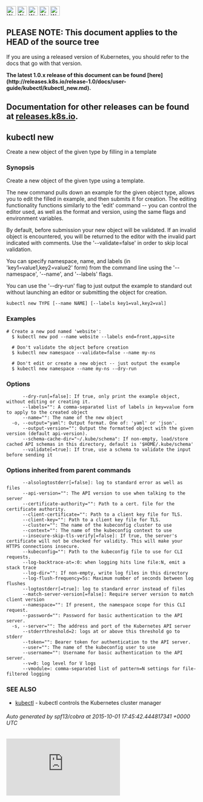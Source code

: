 <!-- BEGIN MUNGE: UNVERSIONED_WARNING -->

<!-- BEGIN STRIP_FOR_RELEASE -->

<img src="http://kubernetes.io/img/warning.png" alt="WARNING"
     width="25" height="25">
<img src="http://kubernetes.io/img/warning.png" alt="WARNING"
     width="25" height="25">
<img src="http://kubernetes.io/img/warning.png" alt="WARNING"
     width="25" height="25">
<img src="http://kubernetes.io/img/warning.png" alt="WARNING"
     width="25" height="25">
<img src="http://kubernetes.io/img/warning.png" alt="WARNING"
     width="25" height="25">

<h2>PLEASE NOTE: This document applies to the HEAD of the source tree</h2>

If you are using a released version of Kubernetes, you should
refer to the docs that go with that version.

<strong>
The latest 1.0.x release of this document can be found
[here](http://releases.k8s.io/release-1.0/docs/user-guide/kubectl/kubectl_new.md).

Documentation for other releases can be found at
[releases.k8s.io](http://releases.k8s.io).
</strong>
--

<!-- END STRIP_FOR_RELEASE -->

<!-- END MUNGE: UNVERSIONED_WARNING -->

## kubectl new

Create a new object of the given type by filling in a template

### Synopsis


Create a new object of the given type using a template.

The new command pulls down an example for the given object type, allows
you to edit the filled in example, and then submits it for creation.  The
editing functionality functions similarly to the 'edit' command -- you
can control the editor used, as well as the format and version, using
the same flags and environment variables.

By default, before submission your new object will be validated.  If an
invalid object is encountered, you will be returned to the editor with the
invalid part indicated with comments.  Use the '--validate=false' in order
to skip local validation.

You can specify namespace, name, and labels (in 'key1=value1,key2=value2' form)
from the command line using the '--namespace', '--name', and '--labels' flags.

You can use the '--dry-run' flag to just output the example to standard out
without launching an editor or submitting the object for creation.


```
kubectl new TYPE [--name NAME] [--labels key1=val,key2=val]
```

### Examples

```
# Create a new pod named 'website':
  $ kubectl new pod --name website --labels end=front,app=site

  # Don't validate the object before creation
  $ kubectl new namespace --validate=false --name my-ns

  # Don't edit or create a new object -- just output the example
  $ kubectl new namespace --name my-ns --dry-run
```

### Options

```
      --dry-run[=false]: If true, only print the example object, without editing or creating it.
      --labels="": A comma-separated list of labels in key=value form to apply to the created object
      --name="": The name of the new object
  -o, --output="yaml": Output format. One of: 'yaml' or 'json'.
      --output-version="": Output the formatted object with the given version (default api-version).
      --schema-cache-dir="~/.kube/schema": If non-empty, load/store cached API schemas in this directory, default is '$HOME/.kube/schema'
      --validate[=true]: If true, use a schema to validate the input before sending it
```

### Options inherited from parent commands

```
      --alsologtostderr[=false]: log to standard error as well as files
      --api-version="": The API version to use when talking to the server
      --certificate-authority="": Path to a cert. file for the certificate authority.
      --client-certificate="": Path to a client key file for TLS.
      --client-key="": Path to a client key file for TLS.
      --cluster="": The name of the kubeconfig cluster to use
      --context="": The name of the kubeconfig context to use
      --insecure-skip-tls-verify[=false]: If true, the server's certificate will not be checked for validity. This will make your HTTPS connections insecure.
      --kubeconfig="": Path to the kubeconfig file to use for CLI requests.
      --log-backtrace-at=:0: when logging hits line file:N, emit a stack trace
      --log-dir="": If non-empty, write log files in this directory
      --log-flush-frequency=5s: Maximum number of seconds between log flushes
      --logtostderr[=true]: log to standard error instead of files
      --match-server-version[=false]: Require server version to match client version
      --namespace="": If present, the namespace scope for this CLI request.
      --password="": Password for basic authentication to the API server.
  -s, --server="": The address and port of the Kubernetes API server
      --stderrthreshold=2: logs at or above this threshold go to stderr
      --token="": Bearer token for authentication to the API server.
      --user="": The name of the kubeconfig user to use
      --username="": Username for basic authentication to the API server.
      --v=0: log level for V logs
      --vmodule=: comma-separated list of pattern=N settings for file-filtered logging
```

### SEE ALSO

* [kubectl](kubectl.md)	 - kubectl controls the Kubernetes cluster manager

###### Auto generated by spf13/cobra at 2015-10-01 17:45:42.444817341 +0000 UTC

<!-- BEGIN MUNGE: GENERATED_ANALYTICS -->
[![Analytics](https://kubernetes-site.appspot.com/UA-36037335-10/GitHub/docs/user-guide/kubectl/kubectl_new.md?pixel)]()
<!-- END MUNGE: GENERATED_ANALYTICS -->
